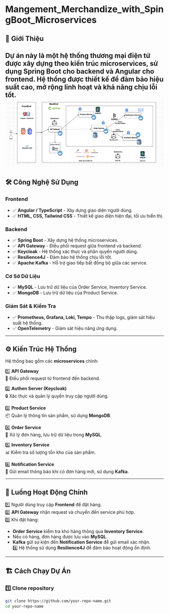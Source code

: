 # Mangement_Merchandize_with_SpingBoot_Microservices
## 📌 Giới Thiệu

Dự án này là một hệ thống thương mại điện tử được xây dựng theo **kiến trúc microservices**, sử dụng **Spring Boot** cho backend và **Angular** cho frontend. Hệ thống được thiết kế để đảm bảo **hiệu suất cao, mở rộng linh hoạt và khả năng chịu lỗi tốt**.
![image](https://github.com/ducbn/Mangement_Merchandize_with_SpingBoot_Microservices/blob/main/img.png)
---

## 🛠 Công Nghệ Sử Dụng

### **Frontend**
- ✅ **Angular / TypeScript** - Xây dựng giao diện người dùng.
- ✅ **HTML, CSS, Tailwind CSS** - Thiết kế giao diện hiện đại, tối ưu hiển thị.

### **Backend**
- ✅ **Spring Boot** - Xây dựng hệ thống microservices.
- ✅ **API Gateway** - Điều phối request giữa frontend và backend.
- ✅ **Keycloak** - Hệ thống xác thực và phân quyền người dùng.
- ✅ **Resilience4J** - Đảm bảo hệ thống chịu lỗi tốt.
- ✅ **Apache Kafka** - Hỗ trợ giao tiếp bất đồng bộ giữa các service.

### **Cơ Sở Dữ Liệu**
- ✅ **MySQL** - Lưu trữ dữ liệu của Order Service, Inventory Service.
- ✅ **MongoDB** - Lưu trữ dữ liệu của Product Service.

### **Giám Sát & Kiểm Tra**
- ✅ **Prometheus, Grafana, Loki, Tempo** - Thu thập logs, giám sát hiệu suất hệ thống.
- ✅ **OpenTelemetry** - Giám sát hiệu năng ứng dụng.

---

## ⚙️ Kiến Trúc Hệ Thống

Hệ thống bao gồm các **microservices** chính:

1️⃣ **API Gateway**  
   📌 Điều phối request từ frontend đến backend.

2️⃣ **Authen Server (Keycloak)**  
   🔒 Xác thực và quản lý quyền truy cập người dùng.

3️⃣ **Product Service**  
   📦 Quản lý thông tin sản phẩm, sử dụng **MongoDB**.

4️⃣ **Order Service**  
   🛒 Xử lý đơn hàng, lưu trữ dữ liệu trong **MySQL**.

5️⃣ **Inventory Service**  
   📊 Kiểm tra số lượng tồn kho của sản phẩm.

6️⃣ **Notification Service**  
   📩 Gửi email thông báo khi có đơn hàng mới, sử dụng **Kafka**.

---

## 🔄 Luồng Hoạt Động Chính

1️⃣ Người dùng truy cập **Frontend** để đặt hàng.  
2️⃣ **API Gateway** nhận request và chuyển đến service phù hợp.  
3️⃣ Khi đặt hàng:  
   - **Order Service** kiểm tra kho hàng thông qua **Inventory Service**.  
   - Nếu có hàng, đơn hàng được lưu vào **MySQL**.  
   - **Kafka** gửi sự kiện đến **Notification Service** để gửi email xác nhận.  
4️⃣ Hệ thống sử dụng **Resilience4J** để đảm bảo hoạt động ổn định.  

---

## 🏗 Cách Chạy Dự Án

### **1️⃣ Clone repository**
```bash
git clone https://github.com/your-repo-name.git
cd your-repo-name
